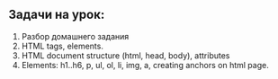 ## Задачи на урок:

1. Разбор домашнего задания
2. HTML tags, elements.
3. HTML document structure (html, head, body), attributes
4. Elements: h1..h6, p, ul, ol, li, img, a, creating anchors on html page. 













